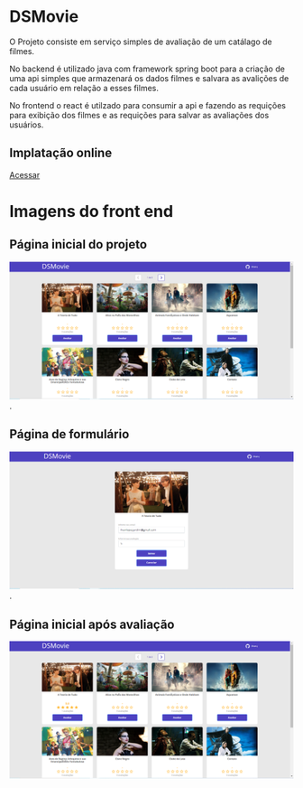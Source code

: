 # DSMovie
O Projeto consiste em serviço simples de avaliação de um catálago de filmes.

No backend é utilizado java com framework spring boot para a criação de uma api simples que armazenará os dados filmes e salvara as avalições de cada usuário em relação a esses filmes. 

No frontend o react é utilzado para consumir a api e fazendo as requições para exibição dos filmes e as requições para salvar as avaliações dos usuários.

## Implatação online

[Acessar](https://dsmovie-ilvan.netlify.app/) 

# Imagens do front end

## Página inicial do projeto

![página inicial](https://github.com/Ilvan-J/asserts/blob/d0e085f80db9d7844cdb56dce16c6d9689d1b32e/dsmovie/pagina-inicial.PNG "Pagina inicial do projeto").
## Página de formulário

![página de formulário](https://github.com/Ilvan-J/asserts/blob/d0e085f80db9d7844cdb56dce16c6d9689d1b32e/dsmovie/formulario-de-avaliacao.PNG "Página do formulário de avaliação") .

## Página inicial após avaliação

![página inicial após avaliação](https://github.com/Ilvan-J/asserts/blob/d0e085f80db9d7844cdb56dce16c6d9689d1b32e/dsmovie/pagiana-inicial-atualizada-apos-avaliacao.PNG "Página inicial do projeto após avaliação do filme")
